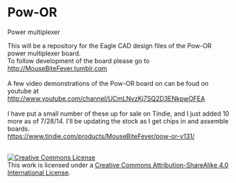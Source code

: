 Pow-OR
======

Power multiplexer

This will be a repository for the Eagle CAD design files of the Pow-OR power multiplexer board.
<br>To follow development of the board please go to http://MouseBiteFever.tumblr.com
<br><br>
A few video demonstrations of the Pow-OR board on can be foud on youtube at http://www.youtube.com/channel/UCmLNvzKj7SQ2D3ENkpwOFEA
<br><br>
I have put a small number of these up for sale on Tindie, and I just added 10 more as of 7/28/14. I'll be updating the stock as I get chips in and assemble boards.<br>
https://www.tindie.com/products/MouseBiteFever/pow-or-v131/
<br><br>

<a rel="license" href="http://creativecommons.org/licenses/by-sa/4.0/"><img alt="Creative Commons License" style="border-width:0" src="http://i.creativecommons.org/l/by-sa/4.0/88x31.png" /></a><br />This work is licensed under a <a rel="license" href="http://creativecommons.org/licenses/by-sa/4.0/">Creative Commons Attribution-ShareAlike 4.0 International License</a>.
